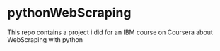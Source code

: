 # pythonWebScraping
This repo contains a project i did for an IBM course on Coursera about WebScraping with python
